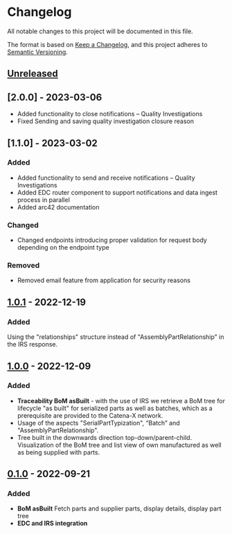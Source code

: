 # Changelog

All notable changes to this project will be documented in this file.

The format is based on [Keep a Changelog](https://keepachangelog.com/en/1.0.0/), and this project adheres to [Semantic Versioning](https://semver.org/spec/v2.0.0.html).

## [Unreleased]

## [2.0.0] - 2023-03-06
- Added functionality to close notifications – Quality Investigations
- Fixed Sending and saving quality investigation closure reason

## [1.1.0] - 2023-03-02

### Added

- Added functionality to send and receive notifications – Quality Investigations
- Added EDC router component to support notifications and data ingest process in parallel
- Added arc42 documentation

### Changed

- Changed endpoints introducing proper validation for request body depending on the endpoint type

### Removed

- Removed email feature from application for security reasons

## [1.0.1] - 2022-12-19

### Added

Using the "relationships" structure instead of "AssemblyPartRelationship" in the IRS response.

## [1.0.0] - 2022-12-09

### Added

- **Traceability BoM asBuilt** - with the use of IRS we retrieve a BoM tree for lifecycle "as built" for serialized parts as well as batches, which as a prerequisite are provided to the Catena-X network.
- Usage of the aspects "SerialPartTypization", “Batch” and "AssemblyPartRelationship".
- Tree built in the downwards direction top-down/parent-child. Visualization of the BoM tree and list view of own manufactured as well as being supplied with parts.

## [0.1.0] - 2022-09-21

### Added

- **BoM asBuilt** Fetch parts and supplier parts, display details, display part tree
- **EDC and IRS integration**

[Unreleased]: https://github.com/eclipse-tractusx/traceability-foss-backend/compare//0.1.0...HEAD

[1.0.1]: https://github.com/eclipse-tractusx/traceability-foss-backend/compare/1.0.1

[1.0.0]: https://github.com/eclipse-tractusx/traceability-foss-backend/compare/1.0.0

[0.1.0]: https://github.com/eclipse-tractusx/traceability-foss-backend/compare/0.1.0
